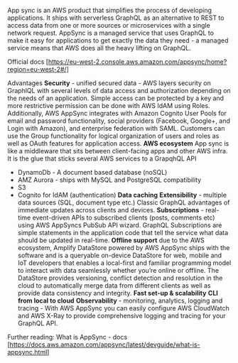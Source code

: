 App sync is an AWS product that simplifies the process of developing applications. It ships with serverless GraphQL as an alternative to REST to access data from one or more sources or microservices with a single network request. AppSync is a managed service that uses GraphQL to make it easy for applications to get exactly the data they need - a managed service means that AWS does all the heavy lifting on GraphQL.

Official docs [https://eu-west-2.console.aws.amazon.com/appsync/home?region=eu-west-2#/]

Advantages
__Security__ -  unified secured data - AWS layers security on GraphlQL with several levels of data access and authorization depending on the needs of an application. Simple access can be protected by a key and more restrictive permission can be done with AWS IdAM using Roles. Additionally, AWS AppSync integrates with Amazon Cognito User Pools for email and password functionality, social providers (Facebook, Google+, and Login with Amazon), and enterprise federation with SAML. Customers can use the Group functionality for logical organization of users and roles as well as OAuth features for application access.
__AWS ecosystem__ 
App sync is like a middleware that sits between client-facing apps and other AWS infra. It is the glue that sticks several AWS services to a GrapqhQL API
- DynamoDb - A document based database (noSQL)
- AMZ Aurora - ships with MySQL and PostgreSQL compatibility
- S3
- Cognito for IdAM (authentication)
__Data caching__
__Extensibility__ - multiple data sources (SQL, document type etc.) Classic GraphQL advantages of immediate updates across clients and devices. 
__Subscriptions__ - real-time event-driven APIs to subscribed clients (posts, comments etc) using AWS AppSyncs PubSub API wizard. GraphQL Subscriptions are simple statements in the application code that tell the service what data should be updated in real-time.
__Offline support__ due to the AWS ecosystem, Amplify DataStore powered by AWS AppSync ships with the software and is a queryable on-device DataStore for web, mobile and IoT developers that enables a local-first and familiar programming model to interact with data seamlessly whether you’re online or offline. The DataStore provides versioning, conflict detection and resolution in the cloud to automatically merge data from different clients as well as provide data consistency and integrity.
__Fast set-up & scalability__
__CLI from local to cloud__
__Observability__ - monitoring, analytics, logging and tracing - With AWS AppSync you can easily configure AWS CloudWatch and AWS X-Ray to provide comprehensive logging and tracing for your GraphQL API.


Further reading:
What is AppSync - docs [https://docs.aws.amazon.com/appsync/latest/devguide/what-is-appsync.html]
